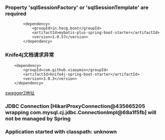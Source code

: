 ### Property 'sqlSessionFactory' or 'sqlSessionTemplate' are required
```pom
        <dependency>
            <groupId>in.hocg.boot</groupId>
            <artifactId>mybatis-plus-spring-boot-starter</artifactId>
            <version>1.0.57</version>
        </dependency>
```


### Knife4j文档请求异常
        <dependency>
            <groupId>com.github.xiaoymin</groupId>
            <artifactId>knife4j-spring-boot-starter</artifactId>
            <version>3.0.3</version>
        </dependency>

[swagger2地址](http://localhost:8201/doc.html#/home)

### JDBC Connection [HikariProxyConnection@435665205 wrapping com.mysql.cj.jdbc.ConnectionImpl@68a1f5fb] will not be managed by Spring

### Application started with classpath: unknown

